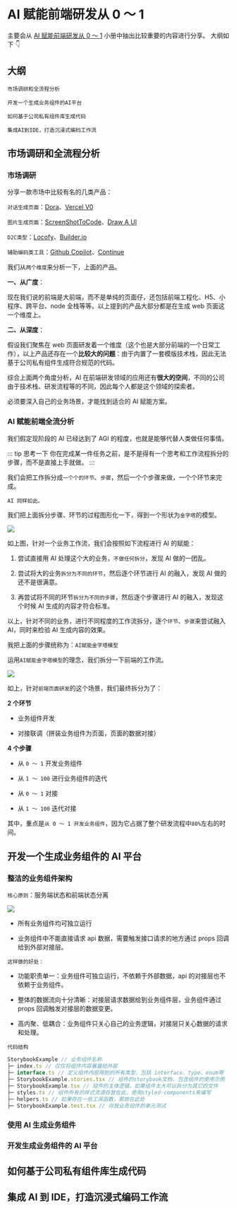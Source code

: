 # AI 赋能前端研发从 0 ～ 1

主要会从 [AI 赋能前端研发从 0 ～ 1](/) 小册中抽出比较重要的内容进行分享。 大纲如下 👇

## 大纲

`市场调研和全流程分析`

`开发一个生成业务组件的AI平台`

`如何基于公司私有组件库生成代码`

`集成AI到IDE，打造沉浸式编码工作流`

## 市场调研和全流程分析

### 市场调研

分享一款市场中比较有名的几类产品：

`对话生成页面`：[Dora](https://www.dora.run)、[Vercel V0](https://v0.dev/)

`图片生成页面`：[ScreenShotToCode](https://github.com/abi/screenshot-to-code)、[Draw A UI](https://github.com/SawyerHood/draw-a-ui)

`D2C类型`：[Locofy](https://www.locofy.ai/)、[Builder.io](https://www.builder.io/)

`辅助编码类工具`：[Github Copilot](https://github.com/features/copilot)、[Continue](https://www.continue.dev/)

我们从`两个维度`来分析一下，上面的产品。

**一、从广度**：

现在我们说的前端是大前端，而不是单纯的页面仔，还包括前端工程化、H5、小程序、跨平台、node 全栈等等。以上提到的产品大部分都是在生成 web 页面这一个维度上。

**二、从深度**：

假设我们聚焦在 web 页面研发着一个维度（这个也是大部分前端的一个日常工作），以上产品还存在一个**比较大的问题**：由于内置了一套模版技术栈，因此无法基于公司私有组件生成符合规范的代码。

综合上面两个角度分析，AI 在前端研发领域的应用还有**很大的空间**，不同的公司由于技术栈、研发流程等的不同，因此每个人都是这个领域的探索者。

必须要深入自己的业务场景，才能找到适合的 AI 赋能方案。

### AI 赋能前端全流分析

我们假定现阶段的 AI 已经达到了 AGI 的程度，也就是能够代替人类做任何事情。

::: tip 思考一下
你在完成某一件任务之前，是不是得有一个思考和工作流程拆分的步骤，而不是直接上手就做。
:::

我们会把工作拆分成`一个个的环节`、`步骤`，然后一个个步骤来做，一个个环节来完成。

`AI 同样如此。`

我们把上面拆分步骤、环节的过程图形化一下，得到一个形状为`金字塔`的模型。

![](https://lvjishupai.oss-cn-beijing.aliyuncs.com/20240324201241.png)

如上图，针对一个业务工作流，我们会按照如下流程进行 AI 的赋能：

1. 尝试直接用 AI 处理这个大的业务，`不做任何拆分`，发现 AI 做的一团乱。

2. 尝试将大的业务`拆分为不同的环节`，然后逐个环节进行 AI 的融入，发现 AI 做的还不是很满意。

3. 再尝试将不同的环节`拆分为不同的步骤`，然后逐个步骤进行 AI 的融入，发现这个时候 AI 生成的内容才符合标准。

以上，针对不同的业务，进行不同程度的工作流拆分，逐个`环节`、`步骤`来尝试融入 AI，同时来检验 AI 生成内容的效果。

我把上面的步骤统称为：`AI赋能金字塔模型`

运用`AI赋能金字塔模型`的理念，我们拆分一下前端的工作流。

![](https://lvjishupai.oss-cn-beijing.aliyuncs.com/20240718095554.png)

如上，针对`前端页面研发`的这个场景，我们最终拆分为了：

**2 个环节**

- 业务组件开发

- 对接联调（拼装业务组件为页面，页面的数据对接）

**4 个步骤**

- 从 `0 ～ 1` 开发业务组件

- 从 `1 ～ 100` 进行业务组件的迭代

- 从 `0 ～ 1` 对接

- 从 `1 ～ 100` 迭代对接

其中，重点是`从 0 ～ 1 开发业务组件`，因为它占据了整个研发流程中`80%`左右的时间。

## 开发一个生成业务组件的 AI 平台

### 整洁的业务组件架构

`核心原则`：服务端状态和前端状态分离

![](https://lvjishupai.oss-cn-beijing.aliyuncs.com/20240429062204.png)

- 所有业务组件均可独立运行

- 业务组件中不能直接请求 api 数据，需要触发接口请求的地方通过 props 回调给到外部对接层。

`这样做的好处：`

- 功能职责单一：业务组件可独立运行，不依赖于外部数据，api 的对接层也不依赖于业务组件。

- 整体的数据流向十分清晰：对接层请求数据给到业务组件层，业务组件通过 props 回调触发对接层的数据变更。

- 高内聚、低耦合：业务组件只关心自己的业务逻辑，对接层只关心数据的请求和处理。

`代码结构`

```ts
StorybookExample // 业务组件名称
├─ index.ts // 仅仅将组件内容暴露给外部
├─ interface.ts // 定义组件内部用到的所有类型，包括 interface、type、enum等
├─ StorybookExample.stories.tsx // 组件的storybook文档，包含组件的使用示例
├─ StorybookExample.tsx // 组件的主体逻辑，如果组件太大可以拆分为其它的文件
├─ styles.ts // 组件所有的样式资源存放在此，使用styled-components来编写
├─ helpers.ts // 如果存在一些工具函数，那放在此处
├─ StorybookExample.test.tsx // 存放业务组件的单元测试
```

### 使用 AI 生成业务组件

### 开发生成业务组件的 AI 平台

## 如何基于公司私有组件库生成代码

## 集成 AI 到 IDE，打造沉浸式编码工作流
